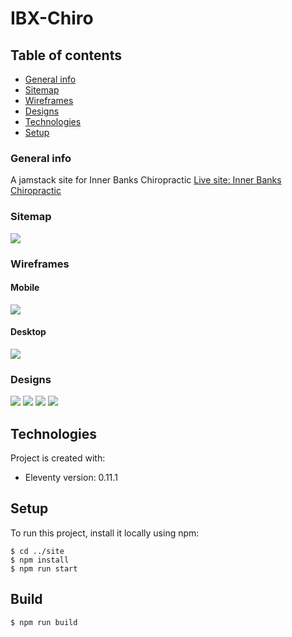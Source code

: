 # IBX-Chiro
## Table of contents
* [General info](#general-info)
* [Sitemap](#sitemap)
* [Wireframes](#wireframes)
* [Designs](#designs)
* [Technologies](#technologies)
* [Setup](#setup)


### General info
A jamstack site for Inner Banks Chiropractic
[Live site: Inner Banks Chiropractic](https://innerbankschiropractic.com)

### Sitemap
![](sitemap/ibx-chiro-sitemap.png)

### Wireframes
#### Mobile
![](wireframes/ibc-mobile-wireframe.png)

#### Desktop
![](wireframes/ibc-desktop-wireframe.png)

### Designs
![](designs/home.jpg)
![](designs/about.jpg)
![](designs/schedule.jpg)
![](designs/contact.jpg)

## Technologies
Project is created with:
* Eleventy version: 0.11.1
	
## Setup
To run this project, install it locally using npm:

```
$ cd ../site
$ npm install
$ npm run start
```

## Build

```
$ npm run build
```
